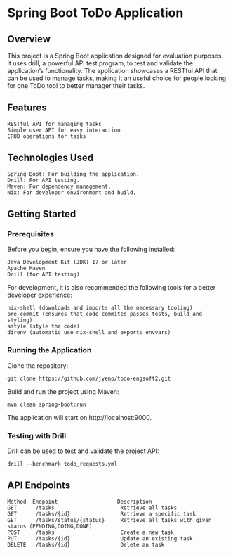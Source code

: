 # Spring Boot ToDo Application

## Overview

This project is a Spring Boot application designed for evaluation purposes. It uses drill, a powerful API test program, to test and validate the application’s functionality. The application showcases a RESTful API that can be used to manage tasks, making it an useful choice for people looking for one ToDo tool to better manager their tasks.

## Features

    RESTful API for managing tasks
    Simple user API for easy interaction
    CRUD operations for tasks

## Technologies Used

    Spring Boot: For building the application.
    Drill: For API testing.
    Maven: For dependency management.
    Nix: For developer environment and build.

## Getting Started

### Prerequisites

Before you begin, ensure you have the following installed:

    Java Development Kit (JDK) 17 or later
    Apache Maven
    Drill (for API testing)

For development, it is also recommended the following tools for a better developer experience:

    nix-shell (downloads and imports all the necessary tooling)
    pre-commit (ensures that code commited passes tests, build and styling)
    astyle (style the code)
    direnv (automatic use nix-shell and exports envvars)

### Running the Application

Clone the repository:

    git clone https://github.com/jyeno/todo-engsoft2.git

Build and run the project using Maven:

    mvn clean spring-boot:run

The application will start on http://localhost:9000.

### Testing with Drill

Drill can be used to test and validate the project API:

    drill --benchmark todo_requests.yml

## API Endpoints

    Method	Endpoint	               Description
    GET      /tasks                     Retrieve all tasks
    GET      /tasks/{id}                Retrieve a specific task
    GET      /tasks/status/{status}     Retrieve all tasks with given status (PENDING,DOING,DONE)
    POST     /tasks                     Create a new task
    PUT      /tasks/{id}                Update an existing task
    DELETE   /tasks/{id}                Delete an task
